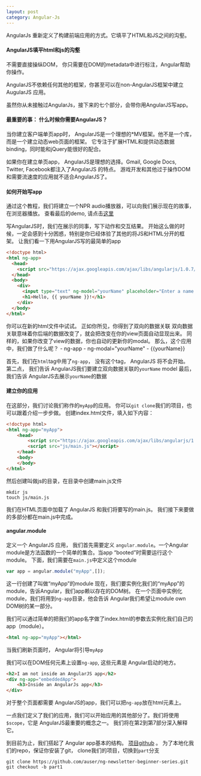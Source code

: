 ```yaml
---
layout: post
category: Angular-Js
---
```

AngularJs 重新定义了构建前端应用的方式。它填平了HTML和JS之间的沟壑。

#### AngularJS填平html和js的沟壑
不需要直接操纵DOM， 你只需要在DOM的metadata中进行标注，Angular帮助你操作。

AngularJS不依赖任何其他的框架，你甚至可以在non-AngularJS框架中建立AugularJS 应用。

虽然你从未接触过AngularJs，接下来的七个部分，会带你用AngularJS写app。

#### 最重要的事： 什么时候你需要AngularJS？
当你建立客户端单页app时， AngularJS是一个理想的*MV框架。他不是一个库，而是一个建立动态web页面的框架。 它专注于扩展HTML和提供动态数据binding，同时能和jQuery能很好的配合。

如果你在建立单页app， AngularJS是理想的选择。Gmail, Google Docs, Twitter, Facebook都注入了AngularJS 的特点。 游戏开发和其他过于操作DOM和需要流速度的应用就不适合AngularJS了。

#### 如何开始写app
通过这个教程，我们将建立一个NPR audio播放器，可以向我们展示现在的故事，在浏览器播放。 查看最后的demo, 请点击[这里](http://www.ng-newsletter.com/code/beginner_series/)

写AngularJS时，我们在展示的同事，写下动作和交互结果。
开始这么做的时候，一定会感到十分困惑，特别是你已经体验了其他的将JS和HTML分开的框架。
让我们看一下用AngularJS写的最简单的app

```html
<!doctype html>
<html ng-app>
  <head>
    <script src="https://ajax.googleapis.com/ajax/libs/angularjs/1.0.7/angular.min.js"></script>
  </head>
  <body>
    <div>
      <input type="text" ng-model="yourName" placeholder="Enter a name here">
      <h1>Hello, {{ yourName }}!</h1>
    </div>
  </body>
</html>
```
你可以在新的html文件中试试。
正如你所见，你得到了双向的数据关联
双向数据关联意味着你后端的数据改变了，就会把改变在你的view页面自动显现出来。
同样的，如果你改变了view的数据，你也自动的更新你的modal。
那么，这个应用中，我们做了什么呢？
	- ng-app
	- ng-modal="yourName"
	- {{yourName}}

首先，我们在`html`tag中用了`ng-app`， 没有这个tag，  AngularJS 将不会开始。
第二点， 我们告诉 AngularJS我们要建立双向数据关联的`yourName` model
最后， 我们告诉 AngularJS去展示`yourName`的数据

#### 建立你的应用
在这部分，我们讨论我们称作的`myApp`的应用。 你可以`git clone`我们的项目，也可以跟着介绍一步步做。 创建index.html文件，填入如下内容：

```html
<!doctype html>
<html ng-app="myApp">
	<head>
		<script src="https://ajax.googleapis.com/ajax/libs/angularjs/1.0.7/angular.min.js"></script> 
		<script src="js/main.js"></script>
	</head>
	<body>
	</body>
</html>
```

然后创建叫做js的目录，在目录中创建main.js文件

```
mkdir js
touch js/main.js
```

我们在HTML页面中加载了 AngularJS 和我们将要写的main.js。 我们接下来要做的多部分都在main.js中完成。

#### angular.module
定义一个 AngularJS 应用， 我们首先需要定义	`angular.module`。一个Angular module是方法函数的一个简单的集合。当app “booted”时需要运行这个module。
下面，我们需要在`main.js`中定义这个module

```javascript
var app = angular.module("myApp",[]);
```

这一行创建了叫做“myApp”的module
现在，我们要实例化我们的“myApp”的module，告诉Angular，我们app赖以存在的DOM树。 在一个页面中实例化module，我们将用到`ng-app`目录，他会告诉 Angular我们希望让module own DOM树的某一部分。

我们可以通过简单的把我们的app名字做了index.html的参数去实例化我们自己的app（module）。

```html
<html ng-app="myApp"></html>
```

当我们刷新页面时，  Angular将引导`myApp`

我们可以在DOM任何元素上设置`ng-app`, 这些元素是 Angular启动的地方。

```html
<h2>I am not inside an AngularJS app</h2>
<div ng-app="embeddedApp">
	<h3>Inside an AngularJs app</h3>
</div>
```

对于整个页面都需要 AngularJS的app，我们可以把`ng-app`放在html元素上。

一点我们定义了我们的应用，我们可以开始应用的其他部分了。我们将使用`$scope`，它是 AngularJS最重要的概念之一。 我们将在第2到第7部分深入解释它。

到目前为止，我们搭起了 Angular app基本的结构。
[项目github](https://github.com/auser/ng-newsletter-beginner-series)
。
为了本地化我们的repo，保证你安装了git， clone我们的项目，切换到`part`分支

```
git clone https://github.com/auser/ng-newsletter-beginner-series.git
git checkout -b part1
```
